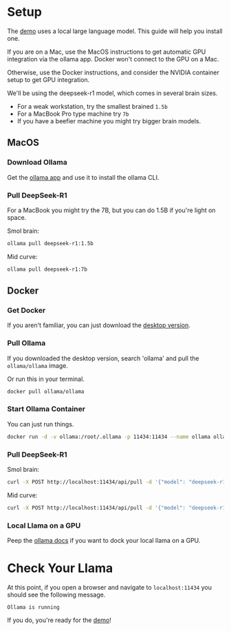 # Setup

The [demo](./README.md) uses a local large language model. This guide will help you install one.

If you are on a Mac, use the MacOS instructions to get automatic GPU integration via the ollama app. Docker won't connect to the GPU on a Mac.

Otherwise, use the Docker instructions, and consider the NVIDIA container setup to get GPU integration.

We'll be using the deepseek-r1 model, which comes in several brain sizes.

- For a weak workstation, try the smallest brained `1.5b`
- For a MacBook Pro type machine try `7b`
- If you have a beefier machine you might try bigger brain models.

## MacOS

### Download Ollama

Get the [ollama app](https://ollama.com/download/mac) and use it to install the ollama CLI.

### Pull DeepSeek-R1

For a MacBook you might try the 7B, but you can do 1.5B if you're light on space.

Smol brain:

```sh
ollama pull deepseek-r1:1.5b
```

Mid curve:

```sh
ollama pull deepseek-r1:7b
```

## Docker

### Get Docker

If you aren't familiar, you can just download the [desktop version](https://docs.docker.com/desktop/).

### Pull Ollama

If you downloaded the desktop version, search 'ollama' and pull the `ollama/ollama` image.

Or run this in your terminal.

```sh
docker pull ollama/ollama
```

### Start Ollama Container

You can just run things.

```sh
docker run -d -v ollama:/root/.ollama -p 11434:11434 --name ollama ollama/ollama
```

### Pull DeepSeek-R1

Smol brain:

```sh
curl -X POST http://localhost:11434/api/pull -d '{"model": "deepseek-r1:1.5b"}'
```

Mid curve:

```sh
curl -X POST http://localhost:11434/api/pull -d '{"model": "deepseek-r1:7b"}'
```

### Local Llama on a GPU

Peep the [ollama docs](https://github.com/ollama/ollama/blob/main/docs/docker.md) if you want to dock your local llama on a GPU.

# Check Your Llama

At this point, if you open a browser and navigate to `localhost:11434` you should see the following message.

```
Ollama is running
```

If you do, you're ready for the [demo](./README.md)!
